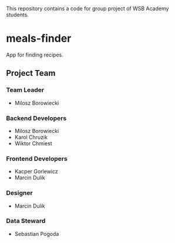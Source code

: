 This repository contains a code for group project of WSB Academy students.
# meals-finder
App for finding recipes.

## Project Team
### Team Leader
- Milosz Borowiecki
### Backend Developers
- Milosz Borowiecki
- Karol Chruzik
- Wiktor Chmiest
### Frontend Developers
- Kacper Gorlewicz
- Marcin Dulik
### Designer
- Marcin Dulik
### Data Steward
- Sebastian Pogoda